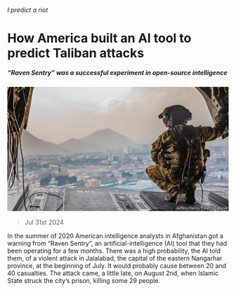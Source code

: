 ###### I predict a riot

# How America built an AI tool to predict Taliban attacks 

##### “Raven Sentry” was a successful experiment in open-source intelligence 

![image](images/20240803_STP001.jpg) 

> Jul 31st 2024 

In the summer of 2020 American intelligence analysts in Afghanistan got a warning from “Raven Sentry”, an artificial-intelligence (AI) tool that they had been operating for a few months. There was a high probability, the AI told them, of a violent attack in Jalalabad, the capital of the eastern Nangarhar province, at the beginning of July. It would probably cause between 20 and 40 casualties. The attack came, a little late, on August 2nd, when Islamic State struck the city’s prison, killing some 29 people. 

